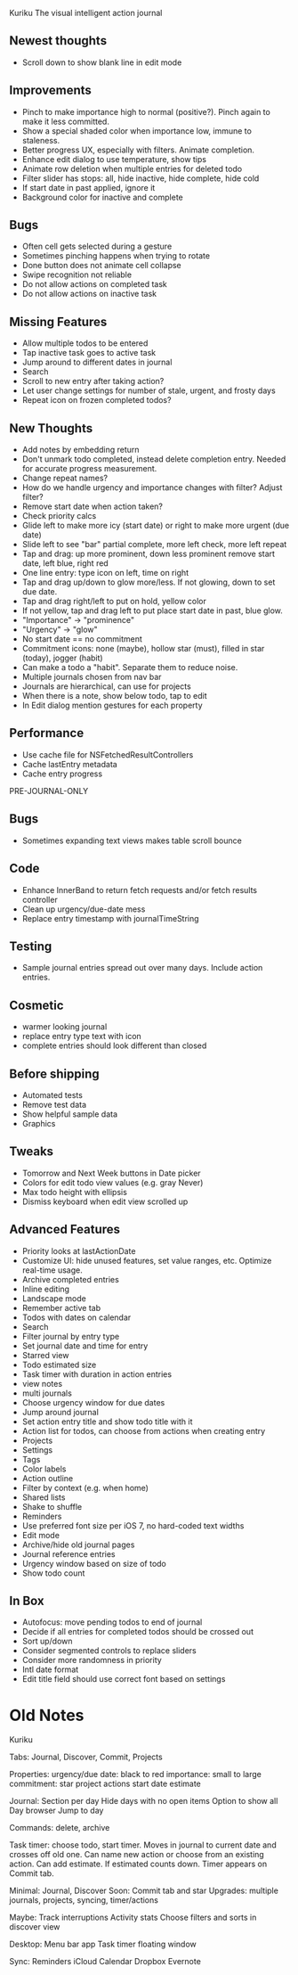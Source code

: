 Kuriku
The visual intelligent action journal

Newest thoughts
---------------
* Scroll down to show blank line in edit mode

Improvements
------------
* Pinch to make importance high to normal (positive?). Pinch again to make it less committed.
* Show a special shaded color when importance low, immune to staleness.
* Better progress UX, especially with filters. Animate completion.
* Enhance edit dialog to use temperature, show tips
* Animate row deletion when multiple entries for deleted todo
* Filter slider has stops: all, hide inactive, hide complete, hide cold
* If start date in past applied, ignore it
* Background color for inactive and complete

Bugs
----
* Often cell gets selected during a gesture
* Sometimes pinching happens when trying to rotate
* Done button does not animate cell collapse
* Swipe recognition not reliable
* Do not allow actions on completed task
* Do not allow actions on inactive task

Missing Features
----------------
* Allow multiple todos to be entered
* Tap inactive task goes to active task
* Jump around to different dates in journal
* Search
* Scroll to new entry after taking action?
* Let user change settings for number of stale, urgent, and frosty days
* Repeat icon on frozen completed todos?

New Thoughts
------------
* Add notes by embedding return
* Don't unmark todo completed, instead delete completion entry. Needed for accurate progress measurement.
* Change repeat names?
* How do we handle urgency and importance changes with filter? Adjust filter?
* Remove start date when action taken?
* Check priority calcs
* Glide left to make more icy (start date) or right to make more urgent (due date)
* Slide left to see "bar" partial complete, more left check, more left repeat
* Tap and drag: up more prominent, down less prominent remove start date, left blue, right red
* One line entry: type icon on left, time on right
* Tap and drag up/down to glow more/less. If not glowing, down to set due date.
* Tap and drag right/left to put on hold, yellow color
* If not yellow, tap and drag left to put place start date in past, blue glow.
* "Importance" -> "prominence"
* "Urgency" -> "glow"
* No start date == no commitment
* Commitment icons: none (maybe), hollow star (must), filled in star (today), jogger (habit)
* Can make a todo a "habit". Separate them to reduce noise.
* Multiple journals chosen from nav bar
* Journals are hierarchical, can use for projects
* When there is a note, show below todo, tap to edit
* In Edit dialog mention gestures for each property

Performance
-----------
* Use cache file for NSFetchedResultControllers
* Cache lastEntry metadata
* Cache entry progress

PRE-JOURNAL-ONLY

Bugs
----
* Sometimes expanding text views makes table scroll bounce

Code
----
* Enhance InnerBand to return fetch requests and/or fetch results controller
* Clean up urgency/due-date mess
* Replace entry timestamp with journalTimeString

Testing
-------
* Sample journal entries spread out over many days. Include action entries.

Cosmetic
--------
* warmer looking journal
* replace entry type text with icon
* complete entries should look different than closed

Before shipping
---------------
* Automated tests
* Remove test data
* Show helpful sample data
* Graphics

Tweaks
------
* Tomorrow and Next Week buttons in Date picker
* Colors for edit todo view values (e.g. gray Never)
* Max todo height with ellipsis
* Dismiss keyboard when edit view scrolled up

Advanced Features
-----------------
* Priority looks at lastActionDate
* Customize UI: hide unused features, set value ranges, etc. Optimize real-time usage.
* Archive completed entries
* Inline editing
* Landscape mode
* Remember active tab
* Todos with dates on calendar
* Search
* Filter journal by entry type
* Set journal date and time for entry
* Starred view
* Todo estimated size
* Task timer with duration in action entries
* view notes
* multi journals
* Choose urgency window for due dates
* Jump around journal
* Set action entry title and show todo title with it
* Action list for todos, can choose from actions when creating entry
* Projects
* Settings
* Tags
* Color labels
* Action outline
* Filter by context (e.g. when home)
* Shared lists
* Shake to shuffle
* Reminders
* Use preferred font size per iOS 7, no hard-coded text widths
* Edit mode
* Archive/hide old journal pages
* Journal reference entries
* Urgency window based on size of todo
* Show todo count

In Box
------
* Autofocus: move pending todos to end of journal
* Decide if all entries for completed todos should be crossed out
* Sort up/down
* Consider segmented controls to replace sliders
* Consider more randomness in priority
* Intl date format
* Edit title field should use correct font based on settings

Old Notes
==========================

Kuriku

Tabs: Journal, Discover, Commit, Projects

Properties:
urgency/due date: black to red
importance: small to large
commitment: star
project
actions
start date
estimate

Journal:
Section per day
Hide days with no open items
Option to show all
Day browser
Jump to day

Commands: delete, archive

Task timer: choose todo, start timer. Moves in journal to current date and crosses off old one. Can name new action or choose from an existing action. Can add estimate. If estimated counts down. Timer appears on Commit tab. 

Minimal: Journal, Discover
Soon: Commit tab and star
Upgrades: multiple journals, projects, syncing, timer/actions

Maybe:
Track interruptions
Activity stats
Choose filters and sorts in discover view

Desktop:
Menu bar app
Task timer floating window

Sync:
Reminders
iCloud
Calendar
Dropbox
Evernote





